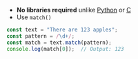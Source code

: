 - **No libraries required** unlike [Python](computer-science/docs/python/regex.md) or [C](contents-c.md)
- Use `match()` 

```javascript
const text = "There are 123 apples";
const pattern = /\d+/;
const match = text.match(pattern);
console.log(match[0]);  // Output: 123

```